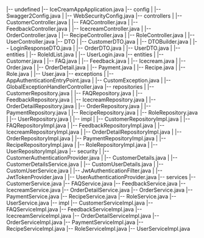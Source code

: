 |-- undefined
    |-- IceCreamAppApplication.java
    |-- config
    |   |-- Swagger2Config.java
    |   |-- WebSecurityConfig.java
    |-- controllers
    |   |-- CustomerController.java
    |   |-- FAQController.java
    |   |-- FeedbackController.java
    |   |-- IcecreamController.java
    |   |-- OrderController.java
    |   |-- RecipeController.java
    |   |-- RoleController.java
    |   |-- UserController.java
    |-- DTO
    |   |-- CustomerDTO.java
    |   |-- DTOBuilder.java
    |   |-- LoginResponseDTO.java
    |   |-- OrderDTO.java
    |   |-- UserDTO.java
    |   |-- entities
    |       |-- RoleIdList.java
    |       |-- UserLogin.java
    |-- entities
    |   |-- Customer.java
    |   |-- FAQ.java
    |   |-- Feedback.java
    |   |-- Icecream.java
    |   |-- Order.java
    |   |-- OrderDetail.java
    |   |-- Payment.java
    |   |-- Recipe.java
    |   |-- Role.java
    |   |-- User.java
    |-- exceptions
    |   |-- AppAuthenticationEntryPoint.java
    |   |-- CustomException.java
    |   |-- GlobalExceptionHandlerController.java
    |-- repositories
    |   |-- CustomerRepository.java
    |   |-- FAQRepository.java
    |   |-- FeedbackRepository.java
    |   |-- IcecreamRepository.java
    |   |-- OrderDetailRepository.java
    |   |-- OrderRepository.java
    |   |-- PaymentRepository.java
    |   |-- RecipeRepository.java
    |   |-- RoleRepository.java
    |   |-- UserRepository.java
    |   |-- impl
    |       |-- CustomerRepositoryImpl.java
    |       |-- FAQRepositoryImpl.java
    |       |-- FeedbackRepositoryImpl.java
    |       |-- IcecreamRepositoryImpl.java
    |       |-- OrderDetailRepositoryImpl.java
    |       |-- OrderRepositoryImpl.java
    |       |-- PaymentRepositoryImpl.java
    |       |-- RecipeRepositoryImpl.java
    |       |-- RoleRepositoryImpl.java
    |       |-- UserRepositoryImpl.java
    |-- security
    |   |-- CustomerAuthenticationProvider.java
    |   |-- CustomerDetails.java
    |   |-- CustomerDetailsService.java
    |   |-- CustomUserDetails.java
    |   |-- CustomUserService.java
    |   |-- JwtAuthenticationFilter.java
    |   |-- JwtTokenProvider.java
    |   |-- UserAuthenticationProvider.java
    |-- services
        |-- CustomerService.java
        |-- FAQService.java
        |-- FeedbackService.java
        |-- IcecreamService.java
        |-- OrderDetailService.java
        |-- OrderService.java
        |-- PaymentService.java
        |-- RecipeService.java
        |-- RoleService.java
        |-- UserService.java
        |-- impl
            |-- CustomerServiceImpl.java
            |-- FAQServiceImpl.java
            |-- FeedbackServiceImpl.java
            |-- IcecreamServiceImpl.java
            |-- OrderDetailServiceImpl.java
            |-- OrderServiceImpl.java
            |-- PaymentServiceImpl.java
            |-- RecipeServiceImpl.java
            |-- RoleServiceImpl.java
            |-- UserServiceImpl.java
